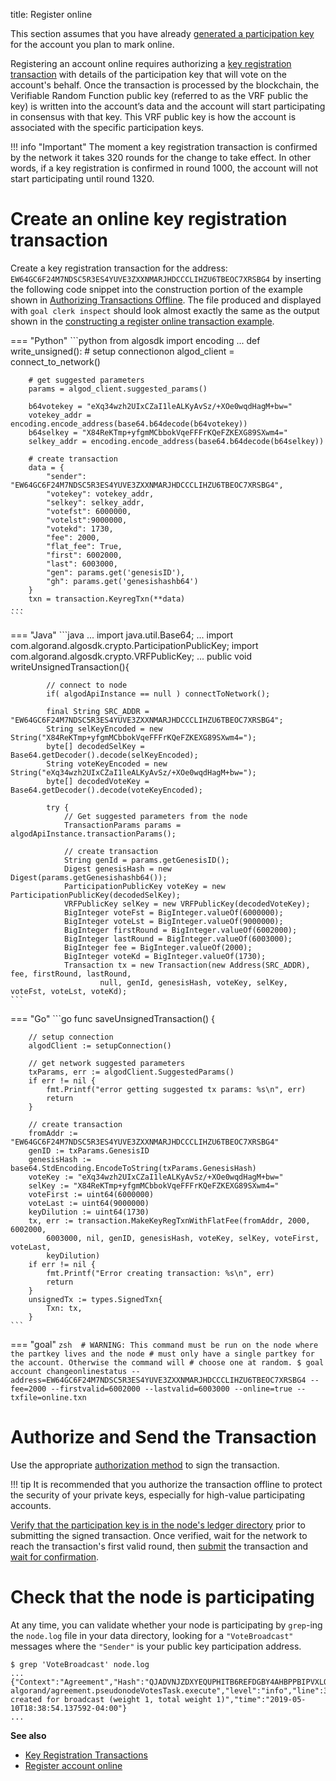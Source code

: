 title: Register online

This section assumes that you have already [generated a participation key](generate_keys.md) for the account you plan to mark online. 

Registering an account online requires authorizing a [key registration transaction](../../get-details/transactions/index.md#key-registration-transaction) with details of the participation key that will vote on the account's behalf. Once the transaction is processed by the blockchain, the Verifiable Random Function public key (referred to as the VRF public the key) is written into the account’s data and the account will start participating in consensus with that key. This VRF public key is how the account is associated with the specific participation keys.

!!! info "Important"
	The moment a key registration transaction is confirmed by the network it takes 320 rounds for the change to take effect. In other words, if a key registration is confirmed in round 1000, the account will not start participating until round 1320.

# Create an online key registration transaction

Create a key registration transaction for the address: `EW64GC6F24M7NDSC5R3ES4YUVE3ZXXNMARJHDCCCLIHZU6TBEOC7XRSBG4` by inserting the following code snippet into the construction portion of the example shown in [Authorizing Transactions Offline](../../get-details/transactions/offline_transactions.md#unsigned-transaction-file-operations). The file produced and displayed with `goal clerk inspect` should look almost exactly the same as the output shown in the [constructing a register online transaction example](../../get-details/transactions/index.md#register-account-online). 


=== "Python"
    ```python 
    from algosdk import encoding
    ...
    def write_unsigned():
        # setup connectionon
        algod_client = connect_to_network()

        # get suggested parameters
        params = algod_client.suggested_params()

        b64votekey = "eXq34wzh2UIxCZaI1leALKyAvSz/+XOe0wqdHagM+bw="
        votekey_addr = encoding.encode_address(base64.b64decode(b64votekey))
        b64selkey = "X84ReKTmp+yfgmMCbbokVqeFFFrKQeFZKEXG89SXwm4="
        selkey_addr = encoding.encode_address(base64.b64decode(b64selkey))

        # create transaction
        data = {
            "sender": "EW64GC6F24M7NDSC5R3ES4YUVE3ZXXNMARJHDCCCLIHZU6TBEOC7XRSBG4",
            "votekey": votekey_addr,
            "selkey": selkey_addr,
            "votefst": 6000000,
            "votelst":9000000,
            "votekd": 1730,
            "fee": 2000,
            "flat_fee": True,
            "first": 6002000,
            "last": 6003000,
            "gen": params.get('genesisID'),
            "gh": params.get('genesishashb64')
        }
        txn = transaction.KeyregTxn(**data)
    ...
    ```

=== "Java"
    ```java
    ...
    import java.util.Base64;
    ...
    import com.algorand.algosdk.crypto.ParticipationPublicKey;
    import com.algorand.algosdk.crypto.VRFPublicKey;
    ...
        public void writeUnsignedTransaction(){

            // connect to node
            if( algodApiInstance == null ) connectToNetwork();

            final String SRC_ADDR = "EW64GC6F24M7NDSC5R3ES4YUVE3ZXXNMARJHDCCCLIHZU6TBEOC7XRSBG4";
            String selKeyEncoded = new String("X84ReKTmp+yfgmMCbbokVqeFFFrKQeFZKEXG89SXwm4=");
            byte[] decodedSelKey = Base64.getDecoder().decode(selKeyEncoded);
            String voteKeyEncoded = new String("eXq34wzh2UIxCZaI1leALKyAvSz/+XOe0wqdHagM+bw=");
            byte[] decodedVoteKey = Base64.getDecoder().decode(voteKeyEncoded);

            try {
                // Get suggested parameters from the node
                TransactionParams params = algodApiInstance.transactionParams();

                // create transaction
                String genId = params.getGenesisID();
                Digest genesisHash = new Digest(params.getGenesishashb64());
                ParticipationPublicKey voteKey = new ParticipationPublicKey(decodedSelKey);
                VRFPublicKey selKey = new VRFPublicKey(decodedVoteKey);
                BigInteger voteFst = BigInteger.valueOf(6000000);
                BigInteger voteLst = BigInteger.valueOf(9000000);
                BigInteger firstRound = BigInteger.valueOf(6002000);
                BigInteger lastRound = BigInteger.valueOf(6003000);
                BigInteger fee = BigInteger.valueOf(2000);
                BigInteger voteKd = BigInteger.valueOf(1730);
                Transaction tx = new Transaction(new Address(SRC_ADDR), fee, firstRound, lastRound,
                        null, genId, genesisHash, voteKey, selKey,  voteFst, voteLst, voteKd);
    ```

=== "Go"
    ```go 
    func saveUnsignedTransaction() {

        // setup connection
        algodClient := setupConnection()

        // get network suggested parameters
        txParams, err := algodClient.SuggestedParams()
        if err != nil {
            fmt.Printf("error getting suggested tx params: %s\n", err)
            return
        }

        // create transaction
        fromAddr := "EW64GC6F24M7NDSC5R3ES4YUVE3ZXXNMARJHDCCCLIHZU6TBEOC7XRSBG4"
        genID := txParams.GenesisID
        genesisHash := base64.StdEncoding.EncodeToString(txParams.GenesisHash)
        voteKey := "eXq34wzh2UIxCZaI1leALKyAvSz/+XOe0wqdHagM+bw="
        selKey := "X84ReKTmp+yfgmMCbbokVqeFFFrKQeFZKEXG89SXwm4="
        voteFirst := uint64(6000000)
        voteLast := uint64(9000000)
        keyDilution := uint64(1730)
        tx, err := transaction.MakeKeyRegTxnWithFlatFee(fromAddr, 2000, 6002000,
            6003000, nil, genID, genesisHash, voteKey, selKey, voteFirst, voteLast,
            keyDilution)
        if err != nil {
            fmt.Printf("Error creating transaction: %s\n", err)
            return
        }
        unsignedTx := types.SignedTxn{
            Txn: tx,
        }
    ```

=== "goal"
    ```zsh 
    # WARNING: This command must be run on the node where the partkey lives and the node
    # must only have a single partkey for the account. Otherwise the command will
    # choose one at random.
    $ goal account changeonlinestatus --address=EW64GC6F24M7NDSC5R3ES4YUVE3ZXXNMARJHDCCCLIHZU6TBEOC7XRSBG4 --fee=2000 --firstvalid=6002000 --lastvalid=6003000 --online=true --txfile=online.txn
    ```

# Authorize and Send the Transaction
Use the appropriate [authorization method](../../../get-details/transactions/signatures) to sign the transaction. 

!!! tip
    It is recommended that you authorize the transaction offline to protect the security of your private keys, especially for high-value participating accounts. 

[Verify that the participation key is in the node's ledger directory](../generate_keys#check-that-the-key-exists-in-the-nodes-ledger-directory) prior to submitting the signed transaction. Once verified, wait for the network to reach the transaction's first valid round, then [submit](../../../archive/build-apps/hello_world#submit-the-transaction) the transaction and [wait for confirmation](../../../archive/build-apps/hello_world#wait-for-confirmation). 

# Check that the node is participating

At any time, you can validate whether your node is participating by `grep`-ing the `node.log` file in your data directory, looking for a `"VoteBroadcast"` messages where the `"Sender"` is your public key participation address.

```
$ grep 'VoteBroadcast' node.log
...
{"Context":"Agreement","Hash":"QJADVNJZDXYEQUPHITB6REFDGBY4AHBPPBIPVXLOPOASZA4T3PIA","ObjectPeriod":0,"ObjectRound":896659,"ObjectStep":2,"Period":0,"Round":0,"Sender":"3IE2GDYYSI56U53AQ6UUWRGAIGG5D4RHWLMCXJOPWQJA2ABF2X2A","Step":0,"Type":"VoteBroadcast","Weight":1,"WeightTotal":1,"file":"pseudonode.go","function":"github.com/algorand/go-algorand/agreement.pseudonodeVotesTask.execute","level":"info","line":344,"msg":"vote created for broadcast (weight 1, total weight 1)","time":"2019-05-10T18:38:54.137592-04:00"}
...
```

**See also**

- [Key Registration Transactions](../../../get-details/transactions/#key-registration-transaction)
- [Register account online](../../../get-details/transactions/#register-account-online)
